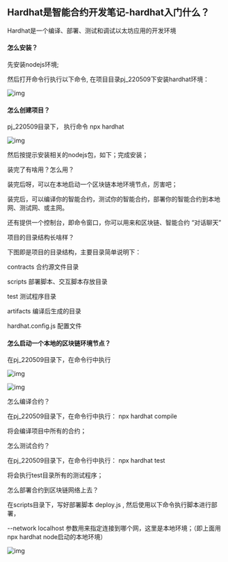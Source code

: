 

## **Hardhat是智能合约开发笔记-hardhat入门什么？**

Hardhat是一个编译、部署、测试和调试以太坊应用的开发环境

#### **怎么安装？**

先安装nodejs环境;

然后打开命令行执行以下命令, 在项目目录pj_220509下安装hardhat环境：

![img](https://z374q654zv.feishu.cn/space/api/box/stream/download/asynccode/?code=NDgzODgxZTllMjY0OGMzMTMyN2M3YWZkMmJiNDBhOTZfWDZYUE1ZNnVnTkRpRTdTOWwwVmdIWXBtQTBwSWdWSTdfVG9rZW46Ym94Y25lWWw1OWRKMWxKSHNIQWNmYjB1WllmXzE2NzU0MTQ5NzU6MTY3NTQxODU3NV9WNA)

#### 怎么创建项目？

pj_220509目录下， 执行命令 npx hardhat

![img](https://z374q654zv.feishu.cn/space/api/box/stream/download/asynccode/?code=MWY5NDllNTNiYTkyMDA5YmM0MzcwZTVlODcyMGJiYTJfVlQ1UFh4TFAzSU9NU25YcDZNMUVWclRvbnlFd1JoUFlfVG9rZW46Ym94Y255M1lobm96emEzdzltdHFVeDZ1MEdoXzE2NzU0MTQ5NzU6MTY3NTQxODU3NV9WNA)

然后按提示安装相关的nodejs包，如下；完成安装；

装完了有啥用？怎么用？

装完后呀，可以在本地启动一个区块链本地环境节点，厉害吧；

装完后，可以编译你的智能合约，测试你的智能合约，部署你的智能合约到本地网、测试网、或主网。

还有提供一个控制台，即命令窗口，你可以用来和区块链、智能合约 “对话聊天”

项目的目录结构长啥样？

下图即是项目的目录结构，主要目录简单说明下：

contracts        合约源文件目录

scripts             部署脚本、交互脚本存放目录

test                测试程序目录

artifacts        编译后生成的目录

hardhat.config.js        配置文件

#### 怎么启动一个本地的区块链环境节点？

在pj_220509目录下，在命令行中执行

![img](https://z374q654zv.feishu.cn/space/api/box/stream/download/asynccode/?code=NGQ5OTczMWI3ZmRjNTYzNzg1MjhhNGY4M2RhNTBhZWVfR2xPTVE2dEtpM0xmMmRWTnNJQjFDWVNrT3FLVHNoNWFfVG9rZW46Ym94Y25zWWFXWEpRajQyWmJCelVtVmd2VlpiXzE2NzU0MTQ5NzU6MTY3NTQxODU3NV9WNA)

![img](https://z374q654zv.feishu.cn/space/api/box/stream/download/asynccode/?code=MTI5YWE2YzcyMDBkNzkxZWE3OWE0Y2FmYjdlYzZmYjJfM2JiWjdiYkt3dmlNRHpFcElORzhoTXh5U0lRVnhkaWNfVG9rZW46Ym94Y25WVnZ4dm0zakZ6bVZGbVBqSTBGeDRnXzE2NzU0MTQ5NzU6MTY3NTQxODU3NV9WNA)

怎么编译合约？

在pj_220509目录下，在命令行中执行： npx hardhat compile

将会编译项目中所有的合约；

怎么测试合约？

在pj_220509目录下，在命令行中执行： npx hardhat test

将会执行test目录所有的测试程序；

怎么部署合约到区块链网络上去？

在scripts目录下，写好部署脚本 deploy.js , 然后使用以下命令执行脚本进行部署，

--network localhost 参数用来指定连接到哪个网，这里是本地环境；（即上面用 npx hardhat node启动的本地环境）

![img](https://z374q654zv.feishu.cn/space/api/box/stream/download/asynccode/?code=MzVmMGU2YWIzZDkxOTdhZTYzZTM0ZjMxNzhmMjIwYjhfVVZNeWVQdVVNWDU5c1huZVNRQkhsR3I4RnZPRmlia3hfVG9rZW46Ym94Y251dzNyRG0wUUtUNjAycGFOamV0c1FlXzE2NzU0MTQ5NzU6MTY3NTQxODU3NV9WNA)